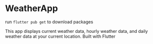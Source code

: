 # WeatherApp
run ```flutter pub get``` to download packages

This app displays current weather data, hourly weather data, and daily weather data at your current location.
Built with Flutter
